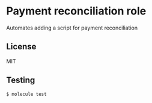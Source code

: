 Payment reconciliation role
=========

Automates adding a script for payment reconciliation

License
-------

MIT

Testing
------------------

```
$ molecule test
```

